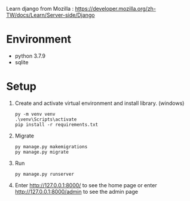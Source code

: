 Learn django from Mozilla : https://developer.mozilla.org/zh-TW/docs/Learn/Server-side/Django

# Environment
- python 3.7.9
- sqlite

# Setup
1. Create and activate virtual environment and install library. (windows)
    ```
    py -m venv venv
    .\venv\Scripts\activate
    pip install -r requirements.txt
    ```
2. Migrate
    ```
    py manage.py makemigrations
    py manage.py migrate
    ```
3. Run 
    ```
    py manage.py runserver
    ```
4. Enter http://127.0.0.1:8000/ to see the home page or enter http://127.0.0.1:8000/admin to see the admin page
